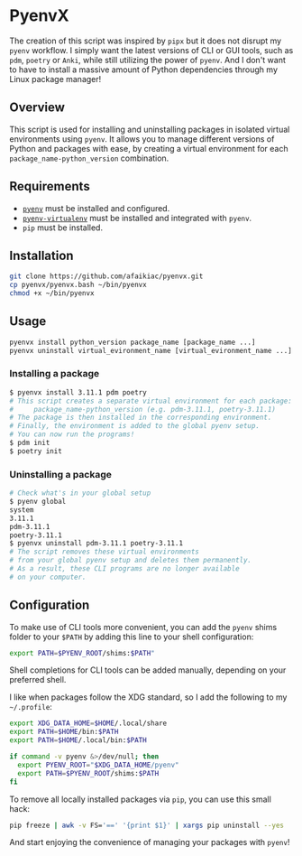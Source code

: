# PyenvX

The creation of this script was inspired by `pipx` but it does not disrupt my `pyenv` workflow. I simply want the latest versions of CLI or GUI tools, such as `pdm`, `poetry` or `Anki`, while still utilizing the power of `pyenv`. And I don't want to have to install a massive amount of Python dependencies through my Linux package manager!

## Overview

This script is used for installing and uninstalling packages in isolated virtual environments using `pyenv`. It allows you to manage different versions of Python and packages with ease, by creating a virtual environment for each `package_name-python_version` combination.

## Requirements

- [`pyenv`](https://github.com/pyenv/pyenv#installation) must be installed and configured.
- [`pyenv-virtualenv`](https://github.com/pyenv/pyenv-virtualenv#installation) must be installed and integrated with `pyenv`.
- `pip` must be installed.

## Installation

```bash
git clone https://github.com/afaikiac/pyenvx.git
cp pyenvx/pyenvx.bash ~/bin/pyenvx
chmod +x ~/bin/pyenvx
```

## Usage

```bash
pyenvx install python_version package_name [package_name ...]
pyenvx uninstall virtual_evironment_name [virtual_evironment_name ...]
```

### Installing a package

```bash
$ pyenvx install 3.11.1 pdm poetry
# This script creates a separate virtual environment for each package:
#     package_name-python_version (e.g. pdm-3.11.1, poetry-3.11.1)
# The package is then installed in the corresponding environment.
# Finally, the environment is added to the global pyenv setup.
# You can now run the programs!
$ pdm init
$ poetry init
```

### Uninstalling a package

```bash
# Check what's in your global setup
$ pyenv global
system
3.11.1
pdm-3.11.1
poetry-3.11.1
$ pyenvx uninstall pdm-3.11.1 poetry-3.11.1
# The script removes these virtual environments 
# from your global pyenv setup and deletes them permanently. 
# As a result, these CLI programs are no longer available
# on your computer.
```

## Configuration

To make use of CLI tools more convenient, you can add the `pyenv` shims folder to your `$PATH` by adding this line to your shell configuration:

```bash
export PATH=$PYENV_ROOT/shims:$PATH"
```

Shell completions for CLI tools can be added manually, depending on your preferred shell.

I like when packages follow the XDG standard, so I add the following to my `~/.profile`:

``` bash
export XDG_DATA_HOME=$HOME/.local/share
export PATH=$HOME/bin:$PATH
export PATH=$HOME/.local/bin:$PATH

if command -v pyenv &>/dev/null; then
  export PYENV_ROOT="$XDG_DATA_HOME/pyenv"
  export PATH=$PYENV_ROOT/shims:$PATH
fi
```

To remove all locally installed packages via `pip`, you can use this small hack:

```bash
pip freeze | awk -v FS='==' '{print $1}' | xargs pip uninstall --yes
```

And start enjoying the convenience of managing your packages with `pyenv`!
